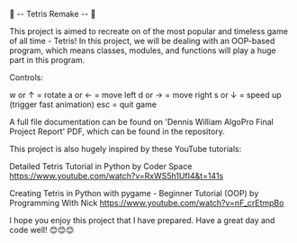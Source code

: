 👾 -- Tetris Remake -- 👾

This project is aimed to recreate on of the most popular and timeless game of all time - Tetris!
In this project, we will be dealing with an OOP-based program, which means classes, modules, and functions will play a huge part in this program.

Controls:

w or ↑ = rotate
a or ← = move left
d or → = move right
s or ↓ = speed up (trigger fast animation)
esc = quit game

A full file documentation can be found on 'Dennis William AlgoPro Final Project Report' PDF, which can be found in the repository.

This project is also hugely inspired by these YouTube tutorials:

Detailed Tetris Tutorial in Python by Coder Space
https://www.youtube.com/watch?v=RxWS5h1UfI4&t=141s

Creating Tetris in Python with pygame - Beginner Tutorial (OOP) by Programming With Nick
https://www.youtube.com/watch?v=nF_crEtmpBo

I hope you enjoy this project that I have prepared. Have a great day and code well!
😊😊😊
